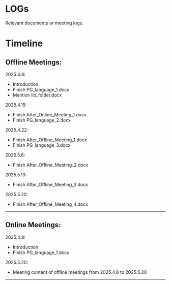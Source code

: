 # LOGs
Relevant documents or meeting logs.

# Timeline

## Offline Meetings:

2025.4.8:
- Introduction
- Finish PG_language_1.docx
- Mention lib_folder.docx

2025.4.15:
- Finish After_Online_Meeting_1.docx
- Finish PG_language_2.docx

2025.4.22:
- Finish After_Offline_Meeting_1.docx
- Finish PG_language_3.docx

2025.5.6:
- Finish After_Offline_Meeting_2.docx

2025.5.13:
- Finish After_Offline_Meeting_3.docx

2025.5.20:
- Finish After_Offline_Meeting_4.docx

------------------------------------------------------------
## Online Meetings:

2025.4.8:
- Introduction
- Finish PG_language_1.docx

2025.5.20:
- Meeting content of offline meetings from 2025.4.8 to 2025.5.20

------------------------------------------------------------
